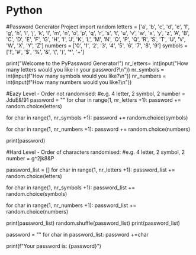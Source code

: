 # Python
#Password Generator Project
import random
letters = ['a', 'b', 'c', 'd', 'e', 'f', 'g', 'h', 'i', 'j', 'k', 'l', 'm', 'n', 'o', 'p', 'q', 'r', 's', 't', 'u', 'v', 'w', 'x', 'y', 'z', 'A', 'B', 'C', 'D', 'E', 'F', 'G', 'H', 'I', 'J', 'K', 'L', 'M', 'N', 'O', 'P', 'Q', 'R', 'S', 'T', 'U', 'V', 'W', 'X', 'Y', 'Z']
numbers = ['0', '1', '2', '3', '4', '5', '6', '7', '8', '9']
symbols = ['!', '#', '$', '%', '&', '(', ')', '*', '+']

print("Welcome to the PyPassword Generator!")
nr_letters= int(input("How many letters would you like in your password?\n")) 
nr_symbols = int(input(f"How many symbols would you like?\n"))
nr_numbers = int(input(f"How many numbers would you like?\n"))

#Eazy Level - Order not randomised:
#e.g. 4 letter, 2 symbol, 2 number = JduE&!91
password = ""
for char in range(1, nr_letters +1):
  password += random.choice(letters)

for char in range(1, nr_symbols +1):
  password += random.choice(symbols)

for char in range(1, nr_numbers +1):
  password += random.choice(numbers)
  
print(password)


#Hard Level - Order of characters randomised:
#e.g. 4 letter, 2 symbol, 2 number = g^2jk8&P

password_list = []
for char in range(1, nr_letters +1):
  password_list += random.choice(letters)

for char in range(1, nr_symbols +1):
  password_list += random.choice(symbols)

for char in range(1, nr_numbers +1):
  password_list += random.choice(numbers)

print(password_list)
random.shuffle(password_list)
print(password_list)

password = ""
for char in password_list:
  password +=char

print(f"Your password is: {password}")
  
     
     
     
